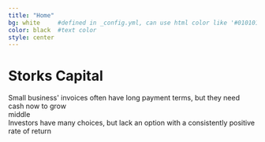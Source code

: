 ```yaml
---
title: "Home"
bg: white     #defined in _config.yml, can use html color like '#010101'
color: black  #text color
style: center
---
```


# Storks Capital

<div class="parent">
    <div class="first">Small business' invoices often have long payment terms, but they need cash now to grow</div>
	<div class="middle">middle</div>
    <div class="last">Investors have many choices, but lack an option with a consistently positive rate of return</div>
</div>

